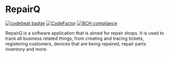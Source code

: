 # RepairQ
[![codebeat badge](https://codebeat.co/badges/f1fbb124-af83-464c-9fba-92d6838aef24)](https://codebeat.co/projects/github-com-zoran-jankov-repairq-master)
[![CodeFactor](https://www.codefactor.io/repository/github/zoran-jankov/repairq/badge)](https://www.codefactor.io/repository/github/zoran-jankov/repairq)
[![BCH compliance](https://bettercodehub.com/edge/badge/Zoran-Jankov/RepairQ?branch=master)](https://bettercodehub.com/)


 
RepairQ is a software application that is aimed for repair shops. It is used to track all business related things, from creating and tracing tickets, registering customers, devices that are being repaired, repair parts inventory and more.
